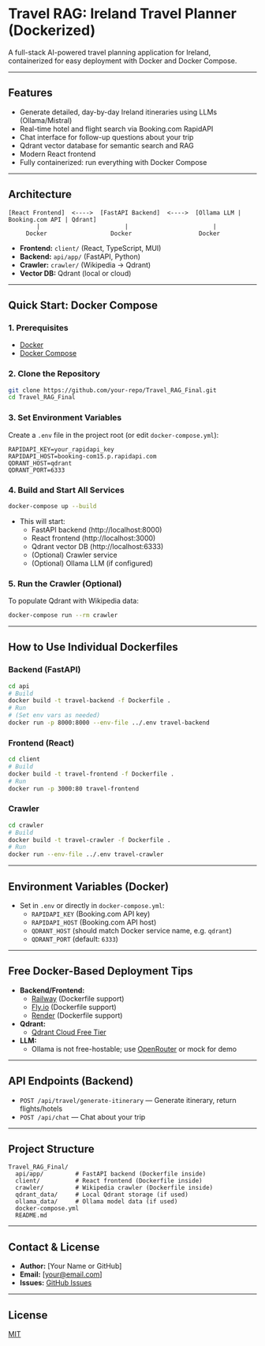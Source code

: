 # Travel RAG: Ireland Travel Planner (Dockerized)

A full-stack AI-powered travel planning application for Ireland, containerized for easy deployment with Docker and Docker Compose.

---

## Features
- Generate detailed, day-by-day Ireland itineraries using LLMs (Ollama/Mistral)
- Real-time hotel and flight search via Booking.com RapidAPI
- Chat interface for follow-up questions about your trip
- Qdrant vector database for semantic search and RAG
- Modern React frontend
- Fully containerized: run everything with Docker Compose

---

## Architecture
```
[React Frontend]  <---->  [FastAPI Backend]  <---->  [Ollama LLM | Booking.com API | Qdrant]
        |                        |                        |
     Docker                  Docker                   Docker
```
- **Frontend:** `client/` (React, TypeScript, MUI)
- **Backend:** `api/app/` (FastAPI, Python)
- **Crawler:** `crawler/` (Wikipedia → Qdrant)
- **Vector DB:** Qdrant (local or cloud)

---

## Quick Start: Docker Compose

### 1. Prerequisites
- [Docker](https://www.docker.com/get-started)
- [Docker Compose](https://docs.docker.com/compose/)

### 2. Clone the Repository
```bash
git clone https://github.com/your-repo/Travel_RAG_Final.git
cd Travel_RAG_Final
```

### 3. Set Environment Variables
Create a `.env` file in the project root (or edit `docker-compose.yml`):
```
RAPIDAPI_KEY=your_rapidapi_key
RAPIDAPI_HOST=booking-com15.p.rapidapi.com
QDRANT_HOST=qdrant
QDRANT_PORT=6333
```

### 4. Build and Start All Services
```bash
docker-compose up --build
```
- This will start:
  - FastAPI backend (http://localhost:8000)
  - React frontend (http://localhost:3000)
  - Qdrant vector DB (http://localhost:6333)
  - (Optional) Crawler service
  - (Optional) Ollama LLM (if configured)

### 5. Run the Crawler (Optional)
To populate Qdrant with Wikipedia data:
```bash
docker-compose run --rm crawler
```

---

## How to Use Individual Dockerfiles

### Backend (FastAPI)
```bash
cd api
# Build
docker build -t travel-backend -f Dockerfile .
# Run
# (Set env vars as needed)
docker run -p 8000:8000 --env-file ../.env travel-backend
```

### Frontend (React)
```bash
cd client
# Build
docker build -t travel-frontend -f Dockerfile .
# Run
docker run -p 3000:80 travel-frontend
```

### Crawler
```bash
cd crawler
# Build
docker build -t travel-crawler -f Dockerfile .
# Run
docker run --env-file ../.env travel-crawler
```

---

## Environment Variables (Docker)
- Set in `.env` or directly in `docker-compose.yml`:
  - `RAPIDAPI_KEY` (Booking.com API key)
  - `RAPIDAPI_HOST` (Booking.com API host)
  - `QDRANT_HOST` (should match Docker service name, e.g. `qdrant`)
  - `QDRANT_PORT` (default: `6333`)

---

## Free Docker-Based Deployment Tips
- **Backend/Frontend:**
  - [Railway](https://railway.app/) (Dockerfile support)
  - [Fly.io](https://fly.io/) (Dockerfile support)
  - [Render](https://render.com/) (Dockerfile support)
- **Qdrant:**
  - [Qdrant Cloud Free Tier](https://cloud.qdrant.io/)
- **LLM:**
  - Ollama is not free-hostable; use [OpenRouter](https://openrouter.ai/) or mock for demo

---

## API Endpoints (Backend)
- `POST /api/travel/generate-itinerary` — Generate itinerary, return flights/hotels
- `POST /api/chat` — Chat about your trip

---

## Project Structure
```
Travel_RAG_Final/
  api/app/         # FastAPI backend (Dockerfile inside)
  client/          # React frontend (Dockerfile inside)
  crawler/         # Wikipedia crawler (Dockerfile inside)
  qdrant_data/     # Local Qdrant storage (if used)
  ollama_data/     # Ollama model data (if used)
  docker-compose.yml
  README.md
```

---

## Contact & License
- **Author:** [Your Name or GitHub]
- **Email:** [your@email.com]
- **Issues:** [GitHub Issues](https://github.com/your-repo/issues)

---

## License
[MIT](LICENSE) 
